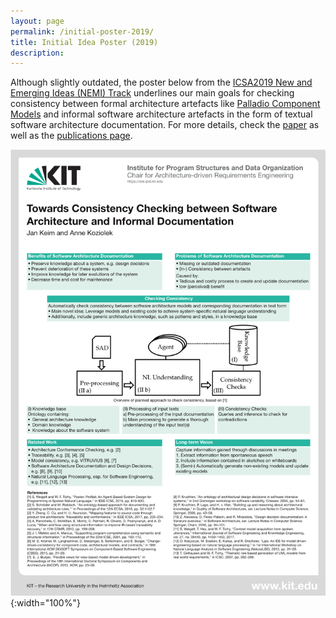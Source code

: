 ```yaml
---
layout: page
permalink: /initial-poster-2019/
title: Initial Idea Poster (2019)
description:
---
```


Although slightly outdated, the poster below from the [ICSA2019 New and Emerging Ideas (NEMI) Track](https://icsa-conferences.org/2019/call-for-papers/new-and-emerging-ideas/index.html) underlines our main goals for checking consistency between formal architecture artefacts like [Palladio Component Models](https://www.palladio-simulator.com/science/palladio_component_model/) and informal software architecture artefacts in the form of textual software architecture documentation.
For more details, check the [paper](https://publikationen.bibliothek.kit.edu/1000096077) as well as the [publications page](https://mcse.kastel.kit.edu/Projects_ArDoCo.php?tab=%5B577%5D#tabpanel-577).

![Poster](/assets/img/icsa2019_poster.png "Poster"){:width="100%"}
